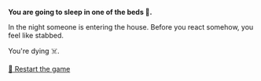 **You are going to sleep in one of the beds 🛌.**

In the night someone is entering the house. Before you react somehow, you feel like stabbed.

You're dying ☠️.

[🔄 Restart the game](../../begin-journey.md) 